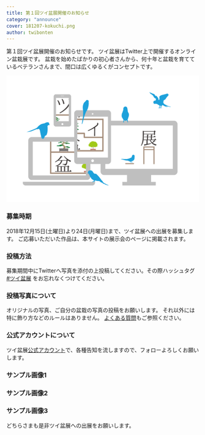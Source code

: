 ```yaml
---
title: 第１回ツイ盆展開催のお知らせ
category: "announce"
cover: 181207-kokuchi.png
author: twibonten
---
```

第１回ツイ盆展開催のお知らせです。
ツイ盆展はTwitter上で開催するオンライン盆栽展です。
盆栽を始めたばかりの初心者さんから、何十年と盆栽を育てているベテランさんまで、間口は広くゆるくがコンセプトです。

![kokuchi.png](./181207-kokuchi.png)

### 募集時期
2018年12月15日(土曜日)より24日(月曜日)まで、ツイ盆展への出展を募集します。
ご応募いただいた作品は、本サイトの展示会のページに掲載されます。

### 投稿方法
募集期間中にTwitterへ写真を添付の上投稿してください。その際ハッシュタグ [#ツイ盆展](https://twitter.com/hashtag/%E3%83%84%E3%82%A4%E7%9B%86%E5%B1%95?f=tweets&src=hash) をお忘れなくつけてください。

### 投稿写真について
オリジナルの写真、ご自分の盆栽の写真の投稿をお願いします。
それ以外には特に飾り方などのルールはありません。
[よくある質問](/qa)もご参照ください。

### 公式アカウントについて
ツイ盆展[公式アカウント](https://twitter.com/twibonten)で、各種告知を流しますので、フォローよろしくお願いします。

### サンプル画像1
### サンプル画像2
### サンプル画像3

どちらさまも是非ツイ盆展への出展をお願いします。
